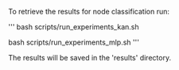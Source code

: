To retrieve the results for node classification run:

'''
bash scripts/run_experiments_kan.sh

bash scripts/run_experiments_mlp.sh
'''

The results will be saved in the 'results' directory.
